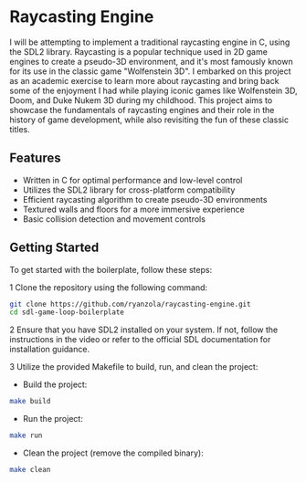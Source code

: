 # Raycasting Engine

I will be attempting to implement a traditional raycasting engine in C, using the SDL2 library. Raycasting is a popular technique used in 2D game engines to create a pseudo-3D environment, and it's most famously known for its use in the classic game "Wolfenstein 3D". I embarked on this project as an academic exercise to learn more about raycasting and bring back some of the enjoyment I had while playing iconic games like Wolfenstein 3D, Doom, and Duke Nukem 3D during my childhood. This project aims to showcase the fundamentals of raycasting engines and their role in the history of game development, while also revisiting the fun of these classic titles.

## Features

- Written in C for optimal performance and low-level control
- Utilizes the SDL2 library for cross-platform compatibility
- Efficient raycasting algorithm to create pseudo-3D environments
- Textured walls and floors for a more immersive experience
- Basic collision detection and movement controls

## Getting Started

To get started with the boilerplate, follow these steps:

1 Clone the repository using the following command:

```bash
git clone https://github.com/ryanzola/raycasting-engine.git
cd sdl-game-loop-boilerplate
```

2 Ensure that you have SDL2 installed on your system. If not, follow the instructions in the video or refer to the official SDL documentation for installation guidance.

3 Utilize the provided Makefile to build, run, and clean the project:

- Build the project:

```bash
make build
```

- Run the project:

```bash
make run
```

- Clean the project (remove the compiled binary):

```bash
make clean
```
